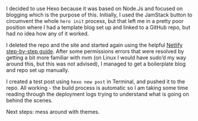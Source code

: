 I decided to use Hexo because it was based on Node.Js and focused on blogging which is the purpose of this. Initially, I used the JamStack button to circumvent the whole `hero init` process, but that left me in a pretty poor position where I had a template blog set up and linked to a GitHub repo, but had no idea how any of it worked. 

I deleted the repo and the site and started again using the helpful [Netlify step-by-step guide](#https://www.netlify.com/blog/2015/10/26/a-step-by-step-guide-hexo-on-netlify/). After some permissions errors that were resolved by getting a bit more familiar with nvm (on Linux I would have sudo’d my way around this, but this was not advised), I managed to get a boilerplate blog and repo set up manually.

I created a test post using `hexo new post` in Terminal, and pushed it to the repo. All working - the build process is automatic so I am taking some time reading through the deployment logs trying to understand what is going on behind the scenes.

Next steps: mess around with themes.